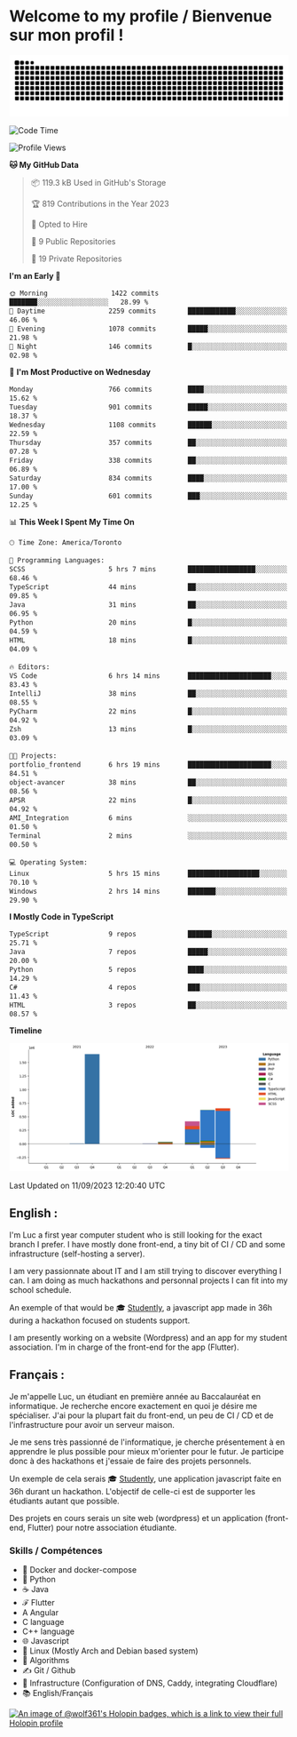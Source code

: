 # Welcome to my profile / Bienvenue sur mon profil !

![snake gif](https://github.com/wolf-361/wolf-361/blob/output/github-contribution-grid-snake.svg)

<!--START_SECTION:waka-->
![Code Time](http://img.shields.io/badge/Code%20Time-334%20hrs%203%20mins-blue)

![Profile Views](http://img.shields.io/badge/Profile%20Views-0-blue)

**🐱 My GitHub Data** 

> 📦 119.3 kB Used in GitHub's Storage 
 > 
> 🏆 819 Contributions in the Year 2023
 > 
> 💼 Opted to Hire
 > 
> 📜 9 Public Repositories 
 > 
> 🔑 19 Private Repositories 
 > 
**I'm an Early 🐤** 

```text
🌞 Morning                1422 commits        ███████░░░░░░░░░░░░░░░░░░   28.99 % 
🌆 Daytime                2259 commits        ████████████░░░░░░░░░░░░░   46.06 % 
🌃 Evening                1078 commits        █████░░░░░░░░░░░░░░░░░░░░   21.98 % 
🌙 Night                  146 commits         █░░░░░░░░░░░░░░░░░░░░░░░░   02.98 % 
```
📅 **I'm Most Productive on Wednesday** 

```text
Monday                   766 commits         ████░░░░░░░░░░░░░░░░░░░░░   15.62 % 
Tuesday                  901 commits         █████░░░░░░░░░░░░░░░░░░░░   18.37 % 
Wednesday                1108 commits        ██████░░░░░░░░░░░░░░░░░░░   22.59 % 
Thursday                 357 commits         ██░░░░░░░░░░░░░░░░░░░░░░░   07.28 % 
Friday                   338 commits         ██░░░░░░░░░░░░░░░░░░░░░░░   06.89 % 
Saturday                 834 commits         ████░░░░░░░░░░░░░░░░░░░░░   17.00 % 
Sunday                   601 commits         ███░░░░░░░░░░░░░░░░░░░░░░   12.25 % 
```


📊 **This Week I Spent My Time On** 

```text
🕑︎ Time Zone: America/Toronto

💬 Programming Languages: 
SCSS                     5 hrs 7 mins        █████████████████░░░░░░░░   68.46 % 
TypeScript               44 mins             ██░░░░░░░░░░░░░░░░░░░░░░░   09.85 % 
Java                     31 mins             ██░░░░░░░░░░░░░░░░░░░░░░░   06.95 % 
Python                   20 mins             █░░░░░░░░░░░░░░░░░░░░░░░░   04.59 % 
HTML                     18 mins             █░░░░░░░░░░░░░░░░░░░░░░░░   04.09 % 

🔥 Editors: 
VS Code                  6 hrs 14 mins       █████████████████████░░░░   83.43 % 
IntelliJ                 38 mins             ██░░░░░░░░░░░░░░░░░░░░░░░   08.55 % 
PyCharm                  22 mins             █░░░░░░░░░░░░░░░░░░░░░░░░   04.92 % 
Zsh                      13 mins             █░░░░░░░░░░░░░░░░░░░░░░░░   03.09 % 

🐱‍💻 Projects: 
portfolio_frontend       6 hrs 19 mins       █████████████████████░░░░   84.51 % 
object-avancer           38 mins             ██░░░░░░░░░░░░░░░░░░░░░░░   08.56 % 
APSR                     22 mins             █░░░░░░░░░░░░░░░░░░░░░░░░   04.92 % 
AMI_Integration          6 mins              ░░░░░░░░░░░░░░░░░░░░░░░░░   01.50 % 
Terminal                 2 mins              ░░░░░░░░░░░░░░░░░░░░░░░░░   00.50 % 

💻 Operating System: 
Linux                    5 hrs 15 mins       ██████████████████░░░░░░░   70.10 % 
Windows                  2 hrs 14 mins       ███████░░░░░░░░░░░░░░░░░░   29.90 % 
```

**I Mostly Code in TypeScript** 

```text
TypeScript               9 repos             ██████░░░░░░░░░░░░░░░░░░░   25.71 % 
Java                     7 repos             █████░░░░░░░░░░░░░░░░░░░░   20.00 % 
Python                   5 repos             ████░░░░░░░░░░░░░░░░░░░░░   14.29 % 
C#                       4 repos             ███░░░░░░░░░░░░░░░░░░░░░░   11.43 % 
HTML                     3 repos             ██░░░░░░░░░░░░░░░░░░░░░░░   08.57 % 
```



**Timeline**

![Lines of Code chart](https://raw.githubusercontent.com/wolf-361/wolf-361/main/assets/bar_graph.png)


 Last Updated on 11/09/2023 12:20:40 UTC
<!--END_SECTION:waka-->

## English : 

I'm Luc a first year computer student who is still looking for the exact branch I prefer. I have mostly done front-end, a tiny bit of CI / CD and some infrastructure (self-hosting a server).

I am very passionnate about IT and I am still trying to discover everything I can. I am doing as much hackathons and personnal projects I can fit into my school schedule.

An exemple of that would be 🎓 [Studently](https://github.com/wolf-361/Studently-CodeJam12), a javascript app made in 36h during a hackathon focused on students support.

I am presently working on a website (Wordpress) and an app for my student association. I'm in charge of the front-end for the app (Flutter).

## Français :

Je m'appelle Luc, un étudiant en première année au Baccalauréat en informatique. Je recherche encore exactement en quoi je désire me spécialiser. J'ai pour la plupart fait du front-end, un peu de CI / CD et de l'infrastructure pour avoir un serveur maison.

Je me sens très passionné de l'informatique, je cherche présentement à en apprendre le plus possible pour mieux m'orienter pour le futur. Je participe donc à des hackathons et j'essaie de faire des projets personnels.

Un exemple de cela serais 🎓 [Studently](https://github.com/wolf-361/Studently-CodeJam12), une application javascript faite en 36h durant un hackathon. L'objectif de celle-ci est de supporter les étudiants autant que possible.

Des projets en cours serais un site web (wordpress) et un application (front-end, Flutter) pour notre association étudiante.

###  Skills / Compétences

* 🐋 Docker and docker-compose
* 🐍 Python
* ☕ Java
* ℱ Flutter
* A Angular
* C language
* C++ language
* 🌐 Javascript
* 🐧 Linux (Mostly Arch and Debian based system)
* 🧩 Algorithms
* ✍️ Git / Github
* 📜 Infrastructure (Configuration of DNS, Caddy, integrating Cloudflare)
* 📚 English/Français

[![An image of @wolf361's Holopin badges, which is a link to view their full Holopin profile](https://holopin.me/wolf361)](https://holopin.io/@wolf361)


